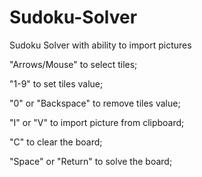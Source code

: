 # Sudoku-Solver
Sudoku Solver with ability to import pictures

"Arrows/Mouse" to select tiles;

"1-9" to set tiles value;

"0" or "Backspace" to remove tiles value;

"I" or "V" to import picture from clipboard;

"C" to clear the board;

"Space" or "Return" to solve the board;
